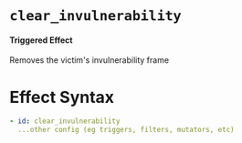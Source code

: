 # `clear_invulnerability`

#### Triggered Effect

Removes the victim's invulnerability frame

# Effect Syntax

```yaml
- id: clear_invulnerability
  ...other config (eg triggers, filters, mutators, etc)
```
